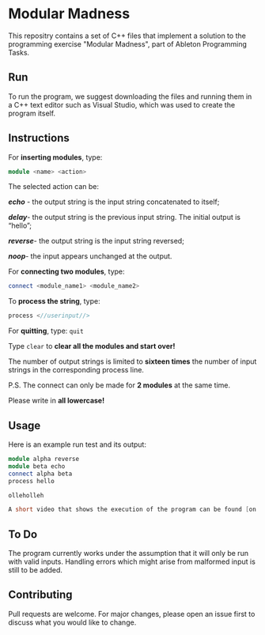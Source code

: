 # Modular Madness

This repositry contains a set of C++ files that implement a solution to
the programming exercise "Modular Madness", part of Ableton Programming Tasks.

## Run

To run the program, we suggest downloading the files and running them in a C++ text editor such as Visual Studio, which was used to create the program itself.

## Instructions
For **inserting modules**, type:
```cpp
module <name> <action>
```
The selected action can be:

***echo*** - the output string is the input string concatenated to itself;

***delay***- the output string is the previous input string. The initial output is “hello”;

***reverse***- the output string is the input string reversed;

***noop***- the input appears unchanged at the output.

For **connecting two modules**, type:
```cpp
connect <module_name1> <module_name2>
```

To **process the string**, type:
```cpp
process <//userinput//>
```

For **quitting**, type: 
```quit```

Type ```clear``` to **clear all the modules and start over!**

The number of output strings is limited to **sixteen times** the number of input strings in the corresponding process line.

P.S. The connect can only be made for **2 modules** at the same time.

Please write in **all lowercase!**

## Usage

Here is an example run test and its output:

```cpp
module alpha reverse
module beta echo
connect alpha beta
process hello

olleholleh

A short video that shows the execution of the program can be found [on this link!](https://drive.google.com/file/d/10cmee67A5GpjVeTBfoxgtkkmenWXqBPk/view?usp=sharing)
```
## To Do
The program currently works under the assumption that it will only be run with valid inputs. Handling errors which might arise from malformed input is still to be added.

## Contributing
Pull requests are welcome. For major changes, please open an issue first to discuss what you would like to change.


